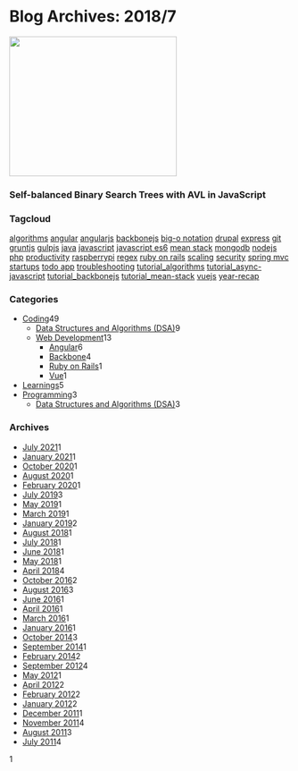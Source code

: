 # Blog Archives: 2018/7

[<img src="/images/data-structures-algorithms-avl-binary-search-trees-small.jpg" width="300" height="250" />](/Self-balanced-Binary-Search-Trees-with-AVL-tree-Data-Structure-for-beginners/)

### Self-balanced Binary Search Trees with AVL in JavaScript

### Tagcloud

[algorithms](/tags/algorithms/) [angular](/tags/angular/) [angularjs](/tags/angularjs/) [backbonejs](/tags/backbonejs/) [big-o notation](/tags/big-o-notation/) [drupal](/tags/drupal/) [express](/tags/express/) [git](/tags/git/) [gruntjs](/tags/gruntjs/) [gulpjs](/tags/gulpjs/) [java](/tags/java/) [javascript](/tags/javascript/) [javascript es6](/tags/javascript-es6/) [mean stack](/tags/mean-stack/) [mongodb](/tags/mongodb/) [nodejs](/tags/nodejs/) [php](/tags/php/) [productivity](/tags/productivity/) [raspberrypi](/tags/raspberrypi/) [regex](/tags/regex/) [ruby on rails](/tags/ruby-on-rails/) [scaling](/tags/scaling/) [security](/tags/security/) [spring mvc](/tags/spring-mvc/) [startups](/tags/startups/) [todo app](/tags/todo-app/) [troubleshooting](/tags/troubleshooting/) [tutorial_algorithms](/tags/tutorial-algorithms/) [tutorial_async-javascript](/tags/tutorial-async-javascript/) [tutorial_backbonejs](/tags/tutorial-backbonejs/) [tutorial_mean-stack](/tags/tutorial-mean-stack/) [vuejs](/tags/vuejs/) [year-recap](/tags/year-recap/)

### Categories

- <a href="/categories/coding/" class="category-list-link">Coding</a><span class="category-list-count">49</span>
  - <a href="/categories/coding/data-structures-and-algorithms-dsa/" class="category-list-link">Data Structures and Algorithms (DSA)</a><span class="category-list-count">9</span>
  - <a href="/categories/coding/web-development/" class="category-list-link">Web Development</a><span class="category-list-count">13</span>
    - <a href="/categories/coding/web-development/angular/" class="category-list-link">Angular</a><span class="category-list-count">6</span>
    - <a href="/categories/coding/web-development/backbone/" class="category-list-link">Backbone</a><span class="category-list-count">4</span>
    - <a href="/categories/coding/web-development/ruby-on-rails/" class="category-list-link">Ruby on Rails</a><span class="category-list-count">1</span>
    - <a href="/categories/coding/web-development/vue/" class="category-list-link">Vue</a><span class="category-list-count">1</span>
- <a href="/categories/learnings/" class="category-list-link">Learnings</a><span class="category-list-count">5</span>
- <a href="/categories/programming/" class="category-list-link">Programming</a><span class="category-list-count">3</span>
  - <a href="/categories/programming/data-structures-and-algorithms-dsa/" class="category-list-link">Data Structures and Algorithms (DSA)</a><span class="category-list-count">3</span>

### Archives

- <a href="/blog/2021/07/" class="archive-list-link">July 2021</a><span class="archive-list-count">1</span>
- <a href="/blog/2021/01/" class="archive-list-link">January 2021</a><span class="archive-list-count">1</span>
- <a href="/blog/2020/10/" class="archive-list-link">October 2020</a><span class="archive-list-count">1</span>
- <a href="/blog/2020/08/" class="archive-list-link">August 2020</a><span class="archive-list-count">1</span>
- <a href="/blog/2020/02/" class="archive-list-link">February 2020</a><span class="archive-list-count">1</span>
- <a href="/blog/2019/07/" class="archive-list-link">July 2019</a><span class="archive-list-count">3</span>
- <a href="/blog/2019/05/" class="archive-list-link">May 2019</a><span class="archive-list-count">1</span>
- <a href="/blog/2019/03/" class="archive-list-link">March 2019</a><span class="archive-list-count">1</span>
- <a href="/blog/2019/01/" class="archive-list-link">January 2019</a><span class="archive-list-count">2</span>
- <a href="/blog/2018/08/" class="archive-list-link">August 2018</a><span class="archive-list-count">1</span>
- <a href="/blog/2018/07/" class="archive-list-link">July 2018</a><span class="archive-list-count">1</span>
- <a href="/blog/2018/06/" class="archive-list-link">June 2018</a><span class="archive-list-count">1</span>
- <a href="/blog/2018/05/" class="archive-list-link">May 2018</a><span class="archive-list-count">1</span>
- <a href="/blog/2018/04/" class="archive-list-link">April 2018</a><span class="archive-list-count">4</span>
- <a href="/blog/2016/10/" class="archive-list-link">October 2016</a><span class="archive-list-count">2</span>
- <a href="/blog/2016/08/" class="archive-list-link">August 2016</a><span class="archive-list-count">3</span>
- <a href="/blog/2016/06/" class="archive-list-link">June 2016</a><span class="archive-list-count">1</span>
- <a href="/blog/2016/04/" class="archive-list-link">April 2016</a><span class="archive-list-count">1</span>
- <a href="/blog/2016/03/" class="archive-list-link">March 2016</a><span class="archive-list-count">1</span>
- <a href="/blog/2016/01/" class="archive-list-link">January 2016</a><span class="archive-list-count">1</span>
- <a href="/blog/2014/10/" class="archive-list-link">October 2014</a><span class="archive-list-count">3</span>
- <a href="/blog/2014/09/" class="archive-list-link">September 2014</a><span class="archive-list-count">1</span>
- <a href="/blog/2014/02/" class="archive-list-link">February 2014</a><span class="archive-list-count">2</span>
- <a href="/blog/2012/09/" class="archive-list-link">September 2012</a><span class="archive-list-count">4</span>
- <a href="/blog/2012/05/" class="archive-list-link">May 2012</a><span class="archive-list-count">1</span>
- <a href="/blog/2012/04/" class="archive-list-link">April 2012</a><span class="archive-list-count">2</span>
- <a href="/blog/2012/02/" class="archive-list-link">February 2012</a><span class="archive-list-count">2</span>
- <a href="/blog/2012/01/" class="archive-list-link">January 2012</a><span class="archive-list-count">2</span>
- <a href="/blog/2011/12/" class="archive-list-link">December 2011</a><span class="archive-list-count">1</span>
- <a href="/blog/2011/11/" class="archive-list-link">November 2011</a><span class="archive-list-count">4</span>
- <a href="/blog/2011/08/" class="archive-list-link">August 2011</a><span class="archive-list-count">3</span>
- <a href="/blog/2011/07/" class="archive-list-link">July 2011</a><span class="archive-list-count">4</span>

<span class="page-number current">1</span>
